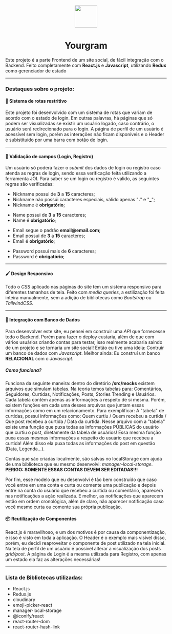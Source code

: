 <p align="center">
  <img
    src="https://i.ibb.co/0Q1WRG1/CC-20220615-111945.png"
    height="70"
    width="70"
  />
</p>
<h1 align="center">Yourgram</h1>
<p>Este projeto é a parte Frontend de um site social, de fácil integração com o Backend. Feito completamente com <strong>React.js</strong> e <strong>Javascript</strong>, utilizando <strong>Redux</strong> como gerenciador de estado</p>
<hr />
<h3>Destaques sobre o projeto:</h3>
<h4>🚫 Sistema de rotas restritivo</h4>
<p>Este projeto foi desenvolvido com um sistema de rotas que variam de acordo com o estado de login. Em outras palavras, há páginas que só podem ser visualizadas se existir um usuário logado, caso contrário, o usuário será redirecionado para o login.
A página de perfil de um usuário é acessível sem login, porém as interações não ficam disponíveis e o Header é subistituído por uma barra com botão de login.</p>
<hr />
<h4>🧐 Validação de campos (Login, Registro)</h4>
<p>Um usuário só poderá fazer o <i>submit</i> dos dados de login ou registro caso atenda as regras de login, sendo essa verificação feita utilizando a ferramenta JOI. Para saber se um login ou registro é valido, as seguintes regras são verificadas:</p>
<ul><li>Nickname possui de <strong>3</strong> a <strong>15</strong> caracteres;</li>
<li>Nickname não possúi caracteres especiais, válido apenas "<strong>.</strong>" e  "<strong>_</strong>";</li>
<li>Nickname é <strong>obrigatório</strong>;</li></ul>
<ul><li>Name possui de <strong>3</strong> a <strong>15</strong> caracteres;</li>
<li>Name é <strong>obrigatório</strong>;</li></ul>
<ul><li>Email segue o padrão <strong>email@email.com</strong>;</li>
<li>Email  possui de <strong>3</strong> a <strong>15</strong> caracteres;</li>
<li>Email  é <strong>obrigatório</strong>;</li></ul>
<ul><li>Password  possui mais de <strong>6</strong> caracteres;</li>
<li>Password  é <strong>obrigatório</strong>;</li></ul>
<hr />
<h4>🖌️ Design Responsivo</h4>
<p>Todo o <i>CSS</i> aplicado nas páginas do site tem um sistema responsivo para diferentes tamanhos de tela. Feito com <i>media queries</i>, a estilização foi feita inteira manualmente, sem a adição de bibliotecas como <i>Bootstrap</i> ou <i>TailwindCSS</i>.</p>
<hr />
<h4>🎲 Integração com Banco de Dados</h4>
<section>
<p>Para desenvolver este site, eu pensei em construir uma <i>API</i> que fornecesse todo o Backend. Porém para fazer o deploy custaria, além de que com vários usuários criando contas para testar, isso realmente acabaria saindo de um projeto e se tornaria um site social!
Então eu tive uma ideia: Contruir um banco de dados com <i>Javascript</i>. Melhor ainda: Eu construí um banco <strong>RELACIONAL</strong> com o <i>Javascript</i>.</p>

<h5><strong>Como funciona?</strong></h5>

<p>Funciona da seguinte maneira: dentro do diretório <strong>/src/mocks</strong> existem arquivos que simulam tabelas. Na teoria temos tabelas para: Comentários, Seguidores, Curtidas, Notificações, Posts, Stories Trending e Usuários. Cada tabela contém apenas as informações a respeito de si mesma. Porém, existem funções em cada uma desses arquivos que juntam essas informações como em um relacionamento. Para exemplificar: A "tabela" de curtidas, possui informações como: Quem curtiu / Quem recebeu a curtida / Que post recebeu a curtida / Data da curtida. Nesse arquivo com a "tabela" existe uma função que puxa todas as informações PÚBLICAS do usuário que curtiu o post, diretamente da tabela de usuários! Essa mesma função puxa essas mesmas informações a respeito do usuário que recebeu a curtida! Além disso ela puxa todas as informações do post em questão (Data, Legenda...).</p>

<p>Contas que são criadas localmente, são salvas no localStorage com ajuda de uma biblioteca que eu mesmo desenvolvi: <i>manager-local-storage</i>. <strong>PERIGO: SOMENTE ESSAS CONTAS DEVEM SER EDITADAS!!!</strong></p>

<p>Por fim, esse modelo que eu desenvolvi é tão bem construído que caso você entre em uma conta e curta ou comente uma publicação e depois entre na conta do usuário que recebeu a curtida ou comentário, aparecerá nas notificações a ação realizada. E melhor, as notificações que aparecem estão em ordem cronológica, além de claro, não aparecer notificação caso você mesmo curta ou comente sua própria publicação.</p>
</section>
<h4>📦 Reutilização de Componentes</h4>
<p>React.js é maravilhoso, e um dos motivos é por causa da componentização, e isso é visto em toda a aplicação. O Header é o exemplo mais visível disso, porém, eu decidi reaproveitar o componente de post utilizado na tela inicial. Na tela de perfil de um usuário é possível alterar a visualização dos posts <i>grid/post</i>.
A página de Login é a mesma utilizada para Registro, com apenas um estado ela faz as alterações necessárias!</p>
<hr />
<h3>Lista de Bibliotecas utilizadas:</h3>
<ul><li>React.js</li>
<li>Redux.js</li>
<li>cloudinary</li>
<li>emoji-picker-react</li>
<li>manager-local-storage</li>
<li>@iconify/react</li>
<li>react-router-dom</li>
<li>react-router-hash-link</li></ul>
